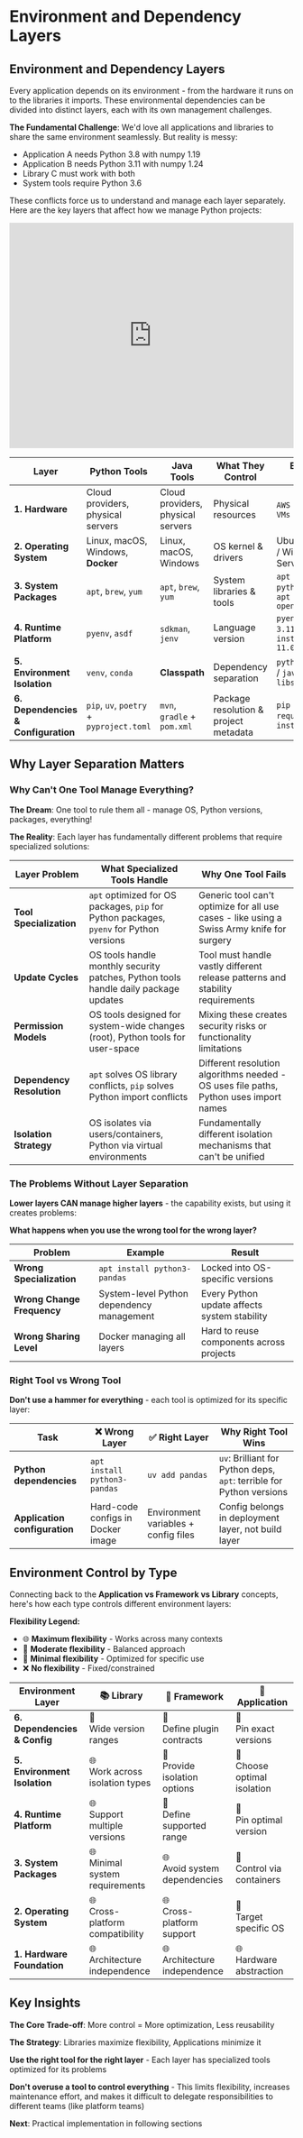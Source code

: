 # Environment and Dependency Layers

## Environment and Dependency Layers

Every application depends on its environment - from the hardware it runs on to the libraries it imports. These environmental dependencies can be divided into distinct layers, each with its own management challenges.

**The Fundamental Challenge**: We'd love all applications and libraries to share the same environment seamlessly. But reality is messy:
- Application A needs Python 3.8 with numpy 1.19
- Application B needs Python 3.11 with numpy 1.24
- Library C must work with both
- System tools require Python 3.6

These conflicts force us to understand and manage each layer separately. Here are the key layers that affect how we manage Python projects:


  <iframe src="https://www.tldraw.com/p/0zOzCdw0NMJIFmWJ4K9de?d=v0.0.1313.892.Zntmj6LUpQYEBSGgTjhRq"
    style="width: 100%; height: 400px; border: none;"
    allowfullscreen
    loading="lazy"
  ></iframe>

| Layer | Python Tools | Java Tools | What They Control | Example Usage |
|-------|--------------|------------|-------------------|---------------|
| **1. Hardware** | Cloud providers, physical servers | Cloud providers, physical servers | Physical resources | `AWS EC2`, `Azure VMs` |
| **2. Operating System** | Linux, macOS, Windows, **Docker** | Linux, macOS, Windows | OS kernel & drivers | Ubuntu 22.04 / Windows Server |
| **3. System Packages** | `apt`, `brew`, `yum` | `apt`, `brew`, `yum` | System libraries & tools | `apt install python3-dev` / `apt install openjdk-11` |
| **4. Runtime Platform** | `pyenv`, `asdf` | `sdkman`, `jenv` | Language version | `pyenv install 3.11` / `sdk install java 11.0.2` |
| **5. Environment Isolation** | `venv`, `conda` | **Classpath** | Dependency separation | `python -m venv` / `java -cp libs/*:app.jar` |
| **6. Dependencies & Configuration** | `pip`, `uv`, `poetry` + `pyproject.toml` | `mvn`, `gradle` + `pom.xml` | Package resolution & project metadata | `pip install requests` / `mvn install` |


## Why Layer Separation Matters

### Why Can't One Tool Manage Everything?

**The Dream**: One tool to rule them all - manage OS, Python versions, packages, everything!

**The Reality**: Each layer has fundamentally different problems that require specialized solutions:

| Layer Problem | What Specialized Tools Handle | Why One Tool Fails |
|---------------|-------------------------------|-------------------|
| **Tool Specialization** | `apt` optimized for OS packages, `pip` for Python packages, `pyenv` for Python versions | Generic tool can't optimize for all use cases - like using a Swiss Army knife for surgery |
| **Update Cycles** | OS tools handle monthly security patches, Python tools handle daily package updates | Tool must handle vastly different release patterns and stability requirements |
| **Permission Models** | OS tools designed for system-wide changes (root), Python tools for user-space | Mixing these creates security risks or functionality limitations |
| **Dependency Resolution** | `apt` solves OS library conflicts, `pip` solves Python import conflicts | Different resolution algorithms needed - OS uses file paths, Python uses import names |
| **Isolation Strategy** | OS isolates via users/containers, Python via virtual environments | Fundamentally different isolation mechanisms that can't be unified |

### The Problems Without Layer Separation

**Lower layers CAN manage higher layers** - the capability exists, but using it creates problems:

**What happens when you use the wrong tool for the wrong layer?**

| Problem | Example | Result |
|---------|---------|--------|
| **Wrong Specialization** | `apt install python3-pandas` | Locked into OS-specific versions |
| **Wrong Change Frequency** | System-level Python dependency management | Every Python update affects system stability |
| **Wrong Sharing Level** | Docker managing all layers | Hard to reuse components across projects |

### Right Tool vs Wrong Tool

**Don't use a hammer for everything** - each tool is optimized for its specific layer:

| Task | ❌ Wrong Layer | ✅ Right Layer | Why Right Tool Wins |
|------|---------------|----------------|-------------------|
| **Python dependencies** | `apt install python3-pandas` | `uv add pandas` | `uv`: Brilliant for Python deps, `apt`: terrible for Python versions |
| **Application configuration** | Hard-code configs in Docker image | Environment variables + config files | Config belongs in deployment layer, not build layer |



## Environment Control by Type

Connecting back to the **Application vs Framework vs Library** concepts, here's how each type controls different environment layers:

**Flexibility Legend:**
- 🌐 **Maximum flexibility** - Works across many contexts
- 🔸 **Moderate flexibility** - Balanced approach
- 🎯 **Minimal flexibility** - Optimized for specific use
- ❌ **No flexibility** - Fixed/constrained

| Environment Layer | 📚 **Library** | 🔧 **Framework** | 🎯 **Application** |
|-------------------|----------------|------------------|-------------------|
| **6. Dependencies & Config** | 🔸<br/>Wide version ranges | 🔸<br/>Define plugin contracts | 🎯<br/>Pin exact versions |
| **5. Environment Isolation** | 🌐<br/>Work across isolation types | 🔸<br/>Provide isolation options | 🎯<br/>Choose optimal isolation |
| **4. Runtime Platform** | 🌐<br/>Support multiple versions | 🔸<br/>Define supported range | 🎯<br/>Pin optimal version |
| **3. System Packages** | 🌐<br/>Minimal system requirements | 🌐<br/>Avoid system dependencies | 🔸<br/>Control via containers |
| **2. Operating System** | 🌐<br/>Cross-platform compatibility | 🌐<br/>Cross-platform support | 🔸<br/>Target specific OS |
| **1. Hardware Foundation** | 🌐<br/>Architecture independence | 🌐<br/>Architecture independence | 🌐<br/>Hardware abstraction |

## Key Insights

**The Core Trade-off**: More control = More optimization, Less reusability

**The Strategy**: Libraries maximize flexibility, Applications minimize it

**Use the right tool for the right layer** - Each layer has specialized tools optimized for its problems

**Don't overuse a tool to control everything** - This limits flexibility, increases maintenance effort, and makes it difficult to delegate responsibilities to different teams (like platform teams)

**Next**: Practical implementation in following sections